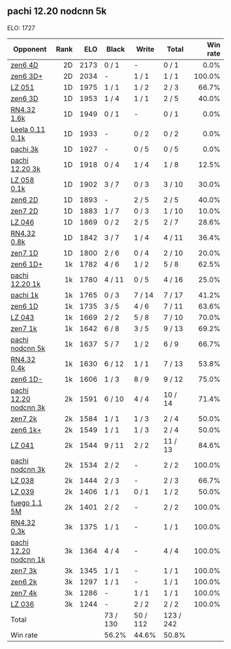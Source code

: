 ## pachi 12.20 nodcnn 5k ##

ELO: 1727

Opponent | Rank | ELO | Black | Write | Total | Win rate
---------|-----:|----:|-------|-------|-------|-------:
[zen6 4D](zen6%204D.md) | 2D | 2173 | 0 / 1 | - | 0 / 1 | 0.0%
[zen6 3D+](zen6%203D+.md) | 2D | 2034 | - | 1 / 1 | 1 / 1 | 100.0%
[LZ 051](LZ%20051.md) | 1D | 1975 | 1 / 1 | 1 / 2 | 2 / 3 | 66.7%
[zen6 3D](zen6%203D.md) | 1D | 1953 | 1 / 4 | 1 / 1 | 2 / 5 | 40.0%
[RN4.32 1.6k](RN4.32%201.6k.md) | 1D | 1949 | 0 / 1 | - | 0 / 1 | 0.0%
[Leela 0.11 0.1k](Leela%200.11%200.1k.md) | 1D | 1933 | - | 0 / 2 | 0 / 2 | 0.0%
[pachi 3k](pachi%203k.md) | 1D | 1927 | - | 0 / 5 | 0 / 5 | 0.0%
[pachi 12.20 3k](pachi%2012.20%203k.md) | 1D | 1918 | 0 / 4 | 1 / 4 | 1 / 8 | 12.5%
[LZ 058 0.1k](LZ%20058%200.1k.md) | 1D | 1902 | 3 / 7 | 0 / 3 | 3 / 10 | 30.0%
[zen6 2D](zen6%202D.md) | 1D | 1893 | - | 2 / 5 | 2 / 5 | 40.0%
[zen7 2D](zen7%202D.md) | 1D | 1883 | 1 / 7 | 0 / 3 | 1 / 10 | 10.0%
[LZ 046](LZ%20046.md) | 1D | 1869 | 0 / 2 | 2 / 5 | 2 / 7 | 28.6%
[RN4.32 0.8k](RN4.32%200.8k.md) | 1D | 1842 | 3 / 7 | 1 / 4 | 4 / 11 | 36.4%
[zen7 1D](zen7%201D.md) | 1D | 1800 | 2 / 6 | 0 / 4 | 2 / 10 | 20.0%
[zen6 1D+](zen6%201D+.md) | 1k | 1782 | 4 / 6 | 1 / 2 | 5 / 8 | 62.5%
[pachi 12.20 1k](pachi%2012.20%201k.md) | 1k | 1780 | 4 / 11 | 0 / 5 | 4 / 16 | 25.0%
[pachi 1k](pachi%201k.md) | 1k | 1765 | 0 / 3 | 7 / 14 | 7 / 17 | 41.2%
[zen6 1D](zen6%201D.md) | 1k | 1735 | 3 / 5 | 4 / 6 | 7 / 11 | 63.6%
[LZ 043](LZ%20043.md) | 1k | 1669 | 2 / 2 | 5 / 8 | 7 / 10 | 70.0%
[zen7 1k](zen7%201k.md) | 1k | 1642 | 6 / 8 | 3 / 5 | 9 / 13 | 69.2%
[pachi nodcnn 5k](pachi%20nodcnn%205k.md) | 1k | 1637 | 5 / 7 | 1 / 2 | 6 / 9 | 66.7%
[RN4.32 0.4k](RN4.32%200.4k.md) | 1k | 1630 | 6 / 12 | 1 / 1 | 7 / 13 | 53.8%
[zen6 1D-](zen6%201D-.md) | 1k | 1606 | 1 / 3 | 8 / 9 | 9 / 12 | 75.0%
[pachi 12.20 nodcnn 3k](pachi%2012.20%20nodcnn%203k.md) | 2k | 1591 | 6 / 10 | 4 / 4 | 10 / 14 | 71.4%
[zen7 2k](zen7%202k.md) | 2k | 1584 | 1 / 1 | 1 / 3 | 2 / 4 | 50.0%
[zen6 1k+](zen6%201k+.md) | 2k | 1549 | 1 / 1 | 1 / 3 | 2 / 4 | 50.0%
[LZ 041](LZ%20041.md) | 2k | 1544 | 9 / 11 | 2 / 2 | 11 / 13 | 84.6%
[pachi nodcnn 3k](pachi%20nodcnn%203k.md) | 2k | 1534 | 2 / 2 | - | 2 / 2 | 100.0%
[LZ 038](LZ%20038.md) | 2k | 1444 | 2 / 3 | - | 2 / 3 | 66.7%
[LZ 039](LZ%20039.md) | 2k | 1406 | 1 / 1 | 0 / 1 | 1 / 2 | 50.0%
[fuego 1.1 5M](fuego%201.1%205M.md) | 2k | 1401 | 2 / 2 | - | 2 / 2 | 100.0%
[RN4.32 0.3k](RN4.32%200.3k.md) | 3k | 1375 | 1 / 1 | - | 1 / 1 | 100.0%
[pachi 12.20 nodcnn 1k](pachi%2012.20%20nodcnn%201k.md) | 3k | 1364 | 4 / 4 | - | 4 / 4 | 100.0%
[zen7 3k](zen7%203k.md) | 3k | 1345 | 1 / 1 | - | 1 / 1 | 100.0%
[zen6 2k](zen6%202k.md) | 3k | 1297 | 1 / 1 | - | 1 / 1 | 100.0%
[zen7 4k](zen7%204k.md) | 3k | 1286 | - | 1 / 1 | 1 / 1 | 100.0%
[LZ 036](LZ%20036.md) | 3k | 1244 | - | 2 / 2 | 2 / 2 | 100.0%
Total | | | 73 / 130 | 50 / 112 | 123 / 242 | 
Win rate| | | 56.2% | 44.6% | 50.8% | 
